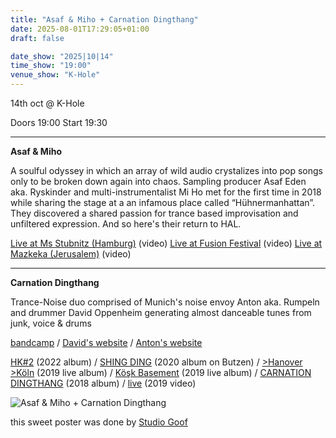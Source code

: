 ```yaml
---
title: "Asaf & Miho + Carnation Dingthang"
date: 2025-08-01T17:29:05+01:00
draft: false

date_show: "2025|10|14"
time_show: "19:00"
venue_show: "K-Hole"
---
```


14th oct @ K-Hole

Doors 19:00
Start 19:30

---

**Asaf & Miho**

A soulful odyssey in which an array of wild audio crystalizes into pop songs only to be broken down again into chaos. Sampling producer Asaf Eden aka. Ryskinder and multi-instrumentalist Mi Ho met for the first time in 2018 while sharing the stage at a an infamous place called “Hühnermanhattan”. They discovered a shared passion for trance based improvisation and unfiltered expression. And so here's their return to HAL.

[Live at Ms Stubnitz (Hamburg)](https://youtu.be/e2SNBSSeQXo) (video)
[Live at Fusion Festival](https://www.youtube.com/watch?v=jvgFTlNWaTc) (video)
[Live at Mazkeka (Jerusalem)](https://www.youtube.com/watch?v=ZN9GYdZE-x8&t=26s) (video)

---

**Carnation Dingthang**

Trance-Noise duo comprised of Munich's noise envoy Anton aka. Rumpeln and drummer David Oppenheim generating almost danceable tunes from junk, voice & drums

[bandcamp](https://carnationdingthang.bandcamp.com/)
/ [David\'s website](https://www.day-dream.com)
/ [Anton\'s website](https://www.rumpeln.de)

[HK#2](https://hobbykeller.bandcamp.com/album/carnation-dingthang-hk-2) (2022 album)
/ [SHING DING](https://butzenrecords.bandcamp.com/album/bu008-carnation-dingthang-shing-ding) (2020 album on Butzen)
/ [\>Hanover \>Köln](https://hcbrecords.bandcamp.com/album/hanover-k-ln) (2019 live album)
/ [Köşk Basement](https://hcbrecords.bandcamp.com/album/ko-s-k-basement) (2019 live album)
/ [CARNATION DINGTHANG](https://hcbrecords.bandcamp.com/album/carnation-dingthang) (2018 album)
/ [live](https://youtu.be/wrHuyU4wvhc) (2019 video)

![Asaf & Miho + Carnation Dingthang](../../posters/2025-10-14.jpg)

this sweet poster was done by [Studio Goof](https://www.studio-goof.com/)
